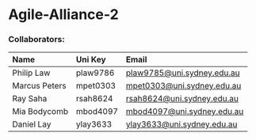 # Agile-Alliance-2

### Collaborators:

| Name          | Uni Key   | Email                      |
|:--------------|:----------|:---------------------------|
| Philip Law    | plaw9786  | plaw9785@uni.sydney.edu.au |
| Marcus Peters | mpet0303  | mpet0303@uni.sydney.edu.au |
| Ray Saha      | rsah8624  | rsah8624@uni.sydney.edu.au |
| Mia Bodycomb  | mbod4097  | mbod4097@uni.sydney.edu.au |
| Daniel Lay    | ylay3633  | ylay3633@uni.sydney.edu.au |
